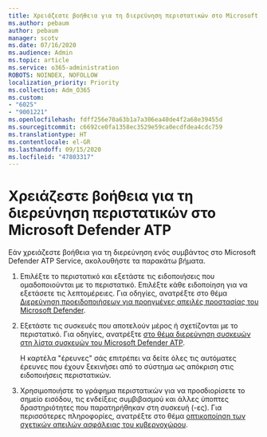 ```yaml
---
title: Χρειάζεστε βοήθεια για τη διερεύνηση περιστατικών στο Microsoft Defender ATP
ms.author: pebaum
author: pebaum
manager: scotv
ms.date: 07/16/2020
ms.audience: Admin
ms.topic: article
ms.service: o365-administration
ROBOTS: NOINDEX, NOFOLLOW
localization_priority: Priority
ms.collection: Adm_O365
ms.custom:
- "6025"
- "9001221"
ms.openlocfilehash: fdff256e70a63b1a7a306ea40de4f2a68e39455d
ms.sourcegitcommit: c6692ce0fa1358ec3529e59ca0ecdfdea4cdc759
ms.translationtype: HT
ms.contentlocale: el-GR
ms.lasthandoff: 09/15/2020
ms.locfileid: "47803317"
---
```

# <a name="need-help-investigating-incidents-in-microsoft-defender-atp"></a>Χρειάζεστε βοήθεια για τη διερεύνηση περιστατικών στο Microsoft Defender ATP

Εάν χρειάζεστε βοήθεια για τη διερεύνηση ενός συμβάντος στο Microsoft Defender ATP Service, ακολουθήστε τα παρακάτω βήματα.

1. Επιλέξτε το περιστατικό και εξετάστε τις ειδοποιήσεις που ομαδοποιούνται με το περιστατικό. Επιλέξτε κάθε ειδοποίηση για να εξετάσετε τις λεπτομέρειες. Για οδηγίες, ανατρέξτε στο θέμα [Διερεύνηση προειδοποιήσεων για προηγμένες απειλές προστασίας του Microsoft Defender](https://docs.microsoft.com/windows/security/threat-protection/microsoft-defender-atp/investigate-alerts).
2. Εξετάστε τις συσκευές που αποτελούν μέρος ή σχετίζονται με το περιστατικό. Για οδηγίες, ανατρέξτε [στο θέμα διερεύνηση συσκευών στη λίστα συσκευών του Microsoft Defender ATP](https://docs.microsoft.com/windows/security/threat-protection/microsoft-defender-atp/investigate-machines).<br/>
 
    Η καρτέλα "έρευνες" σάς επιτρέπει να δείτε όλες τις αυτόματες έρευνες που έχουν ξεκινήσει από το σύστημα ως απόκριση στις ειδοποιήσεις περιστατικών.
3. Χρησιμοποιήστε το γράφημα περιστατικών για να προσδιορίσετε το σημείο εισόδου, τις ενδείξεις συμβιβασμού και άλλες ύποπτες δραστηριότητες που παρατηρήθηκαν στη συσκευή (-ες). Για περισσότερες πληροφορίες, ανατρέξτε στο θέμα [οπτικοποίηση των σχετικών απειλών ασφάλειας του κυβερνοχώρου](https://docs.microsoft.com/windows/security/threat-protection/microsoft-defender-atp/investigate-incidents#visualizing-associated-cybersecurity-threats).  
